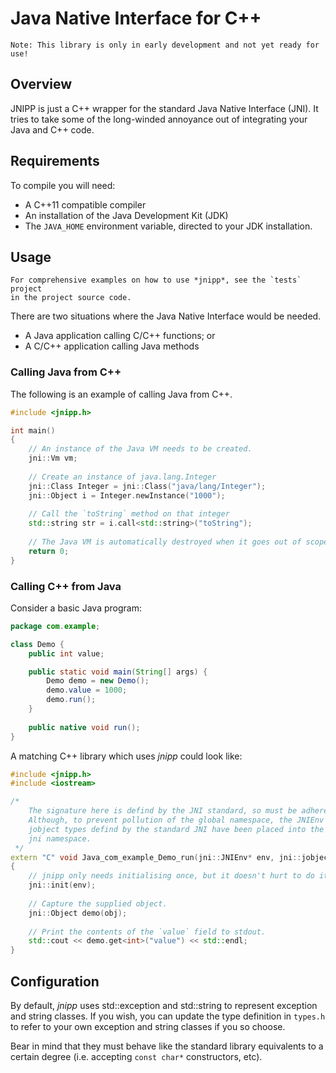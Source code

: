 Java Native Interface for C++
=============================

	Note: This library is only in early development and not yet ready for use!

## Overview

JNIPP is just a C++ wrapper for the standard Java Native Interface (JNI). It
tries to take some of the long-winded annoyance out of integrating your Java
and C++ code.

## Requirements

To compile you will need:
 - A C++11 compatible compiler
 - An installation of the Java Development Kit (JDK)
 - The `JAVA_HOME` environment variable, directed to your JDK installation.

## Usage

	For comprehensive examples on how to use *jnipp*, see the `tests` project
	in the project source code.

There are two situations where the Java Native Interface would be needed.
 - A Java application calling C/C++ functions; or
 - A C/C++ application calling Java methods

### Calling Java from C++

The following is an example of calling Java from C++.

```C++
#include <jnipp.h>

int main()
{
	// An instance of the Java VM needs to be created.
	jni::Vm vm;
	
	// Create an instance of java.lang.Integer
	jni::Class Integer = jni::Class("java/lang/Integer");
	jni::Object i = Integer.newInstance("1000");
	
	// Call the `toString` method on that integer
	std::string str = i.call<std::string>("toString");
	
	// The Java VM is automatically destroyed when it goes out of scope.
	return 0;
}
```

### Calling C++ from Java

Consider a basic Java program:

```Java
package com.example;

class Demo {
	public int value;

	public static void main(String[] args) {
		Demo demo = new Demo();
		demo.value = 1000;
		demo.run();
	}
	
	public native void run();
}
```
A matching C++ library which uses *jnipp* could look like:

```C++
#include <jnipp.h>
#include <iostream>

/*
	The signature here is defind by the JNI standard, so must be adhered to.
	Although, to prevent pollution of the global namespace, the JNIEnv and
	jobject types defind by the standard JNI have been placed into the
	jni namespace.
 */
extern "C" void Java_com_example_Demo_run(jni::JNIEnv* env, jni::jobject obj)
{
	// jnipp only needs initialising once, but it doesn't hurt to do it again.
	jni::init(env);
	
	// Capture the supplied object.
	jni::Object demo(obj);
	
	// Print the contents of the `value` field to stdout.
	std::cout << demo.get<int>("value") << std::endl;
}
```

## Configuration

By default, *jnipp* uses std::exception and std::string to represent exception
and string classes. If you wish, you can update the type definition in `types.h`
to refer to your own exception and string classes if you so choose.

Bear in mind that they must behave like the standard library equivalents to
a certain degree (i.e. accepting `const char*` constructors, etc).
